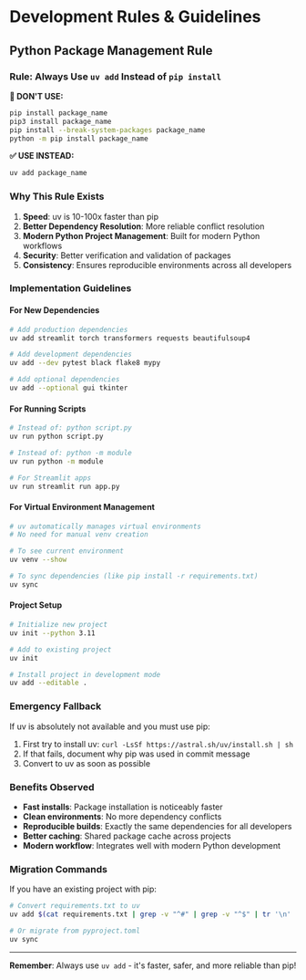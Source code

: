 # Development Rules & Guidelines

## Python Package Management Rule

### Rule: Always Use `uv add` Instead of `pip install`

**🚫 DON'T USE:**
```bash
pip install package_name
pip3 install package_name
pip install --break-system-packages package_name
python -m pip install package_name
```

**✅ USE INSTEAD:**
```bash
uv add package_name
```

### Why This Rule Exists

1. **Speed**: uv is 10-100x faster than pip
2. **Better Dependency Resolution**: More reliable conflict resolution
3. **Modern Python Project Management**: Built for modern Python workflows
4. **Security**: Better verification and validation of packages
5. **Consistency**: Ensures reproducible environments across all developers

### Implementation Guidelines

#### For New Dependencies
```bash
# Add production dependencies
uv add streamlit torch transformers requests beautifulsoup4

# Add development dependencies  
uv add --dev pytest black flake8 mypy

# Add optional dependencies
uv add --optional gui tkinter
```

#### For Running Scripts
```bash
# Instead of: python script.py
uv run python script.py

# Instead of: python -m module
uv run python -m module

# For Streamlit apps
uv run streamlit run app.py
```

#### For Virtual Environment Management
```bash
# uv automatically manages virtual environments
# No need for manual venv creation

# To see current environment
uv venv --show

# To sync dependencies (like pip install -r requirements.txt)
uv sync
```

#### Project Setup
```bash
# Initialize new project
uv init --python 3.11

# Add to existing project
uv init

# Install project in development mode
uv add --editable .
```

### Emergency Fallback

If uv is absolutely not available and you must use pip:

1. First try to install uv: `curl -LsSf https://astral.sh/uv/install.sh | sh`
2. If that fails, document why pip was used in commit message
3. Convert to uv as soon as possible

### Benefits Observed

- **Fast installs**: Package installation is noticeably faster
- **Clean environments**: No more dependency conflicts
- **Reproducible builds**: Exactly the same dependencies for all developers
- **Better caching**: Shared package cache across projects
- **Modern workflow**: Integrates well with modern Python development

### Migration Commands

If you have an existing project with pip:

```bash
# Convert requirements.txt to uv
uv add $(cat requirements.txt | grep -v "^#" | grep -v "^$" | tr '\n' ' ')

# Or migrate from pyproject.toml
uv sync
```

---

**Remember**: Always use `uv add` - it's faster, safer, and more reliable than pip!